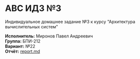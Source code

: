 # АВС ИДЗ №3

Индивидуальное домашнее задание №3 к курсу "Архитектура вычислительных систем"

**Исполнитель:** Миронов Павел Андреевич <br/>
**Группа:** БПИ-212 <br/>
**Вариант:** №22 <br/>
**Отчёт:** [report.md](report.md "Кликабельная ссылка")
